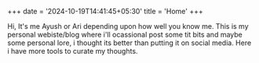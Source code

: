 +++
date = '2024-10-19T14:41:45+05:30'
title = 'Home'
+++

Hi, It's me Ayush or Ari depending upon how well you know me.
This is my personal webiste/blog where i'll ocassional post some tit bits and maybe some personal lore, i thought its better than putting it on social media.
Here i have more tools to curate my thoughts.
